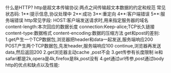 什么是HTTP?
  http是超文本传输协议:两点之间传输超文本数据的约定和规范
常见状态码:
  1**:提示信息,协议处理中
  2**:成功
  3**:重定向
  4**:客户端错误
  5**:服务端错误
http常见字段:
  HOST:客户端发送请求时,用来指定服务器的域名
  content-length:本次回应的数据长度
  connection:Keep-alice;TCP长久链接
  content-type:数据格式
  content-encoding:数据的压缩方法
get和post的差别:
  1.get产生一个TCP数据包,浏览器把header和data一起发送,服务端响应200
    POST产生两个TCP数据包,先发header,服务端响应100 continue,浏览器再发送data,然后返回200
  2.get浏览器主动cache ,post不会
  3.get传参有长度限制 ie和safari都是2k,opera是4k,firefox是8k,post没有
  4.get通过url传参,post通过body
http的优点和缺点以及性能:
 
 
